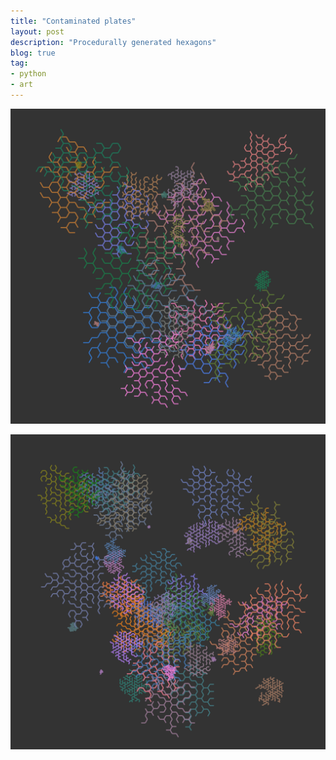 ```yaml
---
title: "Contaminated plates"
layout: post
description: "Procedurally generated hexagons"
blog: true
tag:
- python
- art
---
```


![img](/assets/images/lichen-2.png)

![img](/assets/images/lichen-3.png)
